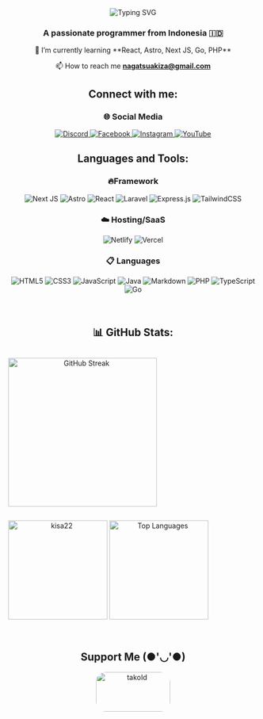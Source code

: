 <div align="center">
<img src="https://readme-typing-svg.herokuapp.com?font=Honk&size=50&duration=4000&pause=1000&color=000000&center=true&random=false&width=435&height=100&lines=Hello+There!%F0%9F%91%8B;I'm+Akiza" alt="Typing SVG" /><h3 align="center">A passionate programmer from Indonesia 🇮🇩</h3>

<div align="center">
<p>    
🌱 I’m currently learning **React, Astro, Next JS, Go, PHP**
</p>

📫 How to reach me **nagatsuakiza@gmail.com**    
</div>
</div>

<h2 align="center">Connect with me:</h2>

<div align="center">
<h3 >🌐 Social Media</h3>
    <a href="https://discord.com/invite/vxpBCAsp82">
        <img src="https://img.shields.io/badge/Discord-%235865F2.svg?style=for-the-badge&logo=discord&logoColor=white" alt="Discord" class="badge-img">
    </a>
    <a href="https://facebook.com/nagatsu.akiza">
        <img src="https://img.shields.io/badge/Facebook-%231877F2.svg?style=for-the-badge&logo=Facebook&logoColor=white" alt="Facebook" class="badge-img">
    </a>
    <a href="https://www.instagram.com/nagatsuakiza/">
        <img src="https://img.shields.io/badge/Instagram-%23E4405F.svg?style=for-the-badge&logo=Instagram&logoColor=white" alt="Instagram" class="badge-img">
    </a>
    <a href="https://www.youtube.com/@Nagatsu_Akiza">
        <img src="https://img.shields.io/badge/YouTube-%23FF0000.svg?style=for-the-badge&logo=YouTube&logoColor=white" alt="YouTube" class="badge-img">
    </a>
</div>

<div align="center">
<h2>Languages and Tools:</h2>
<h3>🔥Framework</h3>
    <img src="https://img.shields.io/badge/Next-black?style=for-the-badge&logo=next.js&logoColor=white" alt="Next JS" class="badge-img">
    <img src="https://img.shields.io/badge/astro-%232C2052.svg?style=for-the-badge&logo=astro&logoColor=white" alt="Astro" class="badge-img">
    <img src="https://img.shields.io/badge/react-%2320232a.svg?style=for-the-badge&logo=react&logoColor=%2361DAFB" alt="React" class="badge-img">
    <img src="https://img.shields.io/badge/laravel-%23FF2D20.svg?style=for-the-badge&logo=laravel&logoColor=white" alt="Laravel" class="badge-img">
    <img src="https://img.shields.io/badge/express.js-%23404d59.svg?style=for-the-badge&logo=express&logoColor=%2361DAFB" alt="Express.js" class="badge-img">
    <img src="https://img.shields.io/badge/tailwindcss-%2338B2AC.svg?style=for-the-badge&logo=tailwind-css&logoColor=white" alt="TailwindCSS" class="badge-img">
</div>

<div align="center">
<h3>☁️ Hosting/SaaS</h3>
    <img src="https://img.shields.io/badge/netlify-%23000000.svg?style=for-the-badge&logo=netlify&logoColor=#00C7B7" alt="Netlify" class="badge-img">
    <img src="https://img.shields.io/badge/vercel-%23000000.svg?style=for-the-badge&logo=vercel&logoColor=white" alt="Vercel" class="badge-img">
</div>

<div align="center">
<h3>📋 Languages</h3>
    <img src="https://img.shields.io/badge/html5-%23E34F26.svg?style=for-the-badge&logo=html5&logoColor=white" alt="HTML5" class="badge-img">
    <img src="https://img.shields.io/badge/css3-%231572B6.svg?style=for-the-badge&logo=css3&logoColor=white" alt="CSS3" class="badge-img">
    <img src="https://img.shields.io/badge/javascript-%23323330.svg?style=for-the-badge&logo=javascript&logoColor=%23F7DF1E" alt="JavaScript" class="badge-img">
    <img src="https://img.shields.io/badge/java-%23ED8B00.svg?style=for-the-badge&logo=openjdk&logoColor=white" alt="Java" class="badge-img">
    <img src="https://img.shields.io/badge/markdown-%23000000.svg?style=for-the-badge&logo=markdown&logoColor=white" alt="Markdown" class="badge-img">
    <img src="https://img.shields.io/badge/php-%23777BB4.svg?style=for-the-badge&logo=php&logoColor=white" alt="PHP" class="badge-img">
    <img src="https://img.shields.io/badge/typescript-%23007ACC.svg?style=for-the-badge&logo=typescript&logoColor=white" alt="TypeScript" class="badge-img">
    <img src="https://img.shields.io/badge/go-%2300ADD8.svg?style=for-the-badge&logo=go&logoColor=white" alt="Go" class="badge-img">
</div>
<br>
<br>

<h2 align="center">📊 GitHub Stats:</h2>
<p align="center" style="display:inline-block;">
  <img src="https://streak-stats.demolab.com?user=NagatsuAkiza&theme=transparent&border_radius=5&" height="300" alt="GitHub Streak" />
</p>
<p align="center" style="display:inline-block;">
  <img src="https://github-readme-stats.vercel.app/api?username=nagatsuakiza&show_icons=true&locale=en" height="200" alt="kisa22" />
  <img src="https://github-readme-stats.vercel.app/api/top-langs/?username=nagatsuakiza&layout=compact" height="200" alt="Top Languages">
</p>
<p align="left" style="display:inline-block;">
</p>
<br>
<br>

<h2 align="center">Support Me (●'◡'●)</h2>
<p align="center">
  <a href="https://tako.id/nagatsuakiza">
    <img src="https://storage.tako.id/creator/1d1e92c3-89ab-4d62-9385-6f442e88eeb1/banner.png?ref=Frame%2B10.png" style="border-radius: 20px;" height="80" width="150" alt="takoId" />
  </a>
</p>

<!-- <style>
    .badge-img {
        width: 140px;
        height: 35px;
        object-fit: cover;
        margin-right: 10px;
    }
</style> -->
